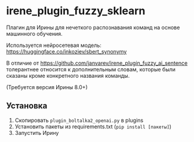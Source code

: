 # irene_plugin_fuzzy_sklearn
Плагин для Ирины для нечеткого распознавания команд на основе машинного обучения.

Используется нейросетевая модель: https://huggingface.co/inkoziev/sbert_synonymy

В отличие от https://github.com/janvarev/irene_plugin_fuzzy_ai_sentence толерантнее относится к дополнительным словам, которые были сказаны кроме конкретного названия команды.

(Требуется версия Ирины 8.0+)

## Установка

1. Скопировать `plugin_boltalka2_openai.py` в plugins
2. Установить пакеты из requirements.txt (`pip install [пакеты]`)
3. Запустить Ирину
